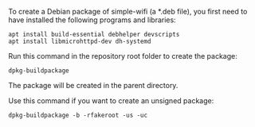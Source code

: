 
To create a Debian package of simple-wifi (a *.deb file),
you first need to have installed the following programs and libraries:

```
apt install build-essential debhelper devscripts
apt install libmicrohttpd-dev dh-systemd
```

Run this command in the repository root folder to create the package:

```
dpkg-buildpackage
```

The package will be created in the parent directory.


Use this command if you want to create an unsigned package:

```
dpkg-buildpackage -b -rfakeroot -us -uc
```
